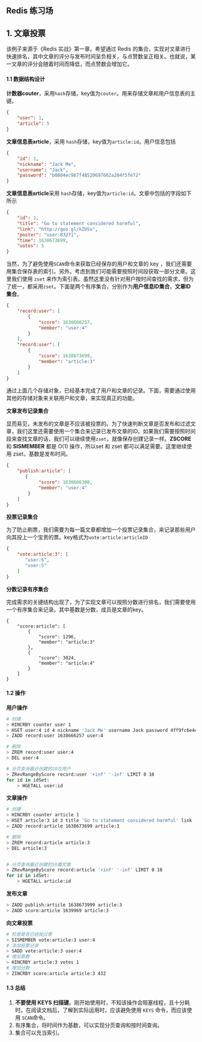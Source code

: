 ## Redis 练习场



## 1. 文章投票

该例子来源于《Redis 实战》第一章。希望通过 Redis 的集合，实现对文章进行快速排名，其中文章的评分与发布时间呈负相关，与点赞数呈正相关。也就说，某一文章的评分会随着时间而降低，而点赞数会增加它。

#### 1.1 数据结构设计

**计数器couter**，采用`hash`存储，key值为`couter`。用来存储文章和用户信息表的主键。

```json
{
    "user": 1,
    "article": 5
}
```

**文章信息表article**，采用 `hash`存储，key值为`article:id`。用户信息包括

```json
{
    "id": 1,
    "nickname": "Jack Me",
    "username": "Jack",
    "password": "b0804ec967f48520697662a204f5fe72"
}
```

**文章信息表article**采用 `hash`存储，key值为`article:id`。文章中包括的字段如下所示

```json
{
    "id": 1,
    "title": "Go to statement considered harmful",
    "link": "http://goo.gl/kZUSu",
    "poster": "user:83271",
    "time": 1638673699,
    "votes": 5
}
```

当然，为了避免使用`SCAN`命令来获取已经保存的用户和文章的 key ，我们还需要用集合保存表的索引。另外，考虑到我们可能需要按照时间段获取一部分文章。这里我们使用 `zset` 来作为索引表。虽然这里没有针对用户按时间查找的需求，但为了统一，都采用`zset`。下面是两个有序集合，分别作为**用户信息ID集合**，**文章ID集合**。

```json
{
    "record:user": [
        {
    		"score": 1638666257,
            "member": "user:4"
        }
    ],
    "record:user": [
        {
    		"score": 1638673699,
            "member": "article:3"
        }
    ]
}
```

通过上面几个存储对象，已经基本完成了用户和文章的记录。下面，需要通过使用其他的存储对象来关联用户和文章，来实现真正的功能。

**文章发布记录集合**

显而易见，未发布的文章是不应该被投票的。为了快速判断文章是否发布和过滤文章，我们这里还需要使用一个集合来记录已发布文章的ID。如果我们需要按照时间段来查找文章的话，我们可以继续使用`zset`，就像保存创建记录一样。**ZSCORE** 和 **SISMEMBER** 都是 O(1) 操作，所以set 和 zset 都可以满足需要。这里继续使用 zset，基数是发布时间。

```json
{
    "publish:article": [
       {
    		"score": 1638666300,
            "member": "user:4"
        }
    ]
}
```

**投票记录集合**

为了防止刷票，我们需要为每一篇文章都增加一个投票记录集合，来记录那些用户向其投上一个宝贵的票。key格式为`vote:article:articleID`

```json
{
    "vote:article:3": [
       "user:6",
       "user:5"
    ]
}
```

**分数记录有序集合**

完成需求的关键结构出现了，为了实现文章可以按照分数进行排名，我们需要使用一个有序集合来记录。其中基数是分数，成员是文章的key。

```
{
	"score:article": [
		{
    		"score": 1296,
            "member": "article:3"
        },
        {
    		"score": 3024,
            "member": "article:4"
        }
	]
}
```

#### 1.2 操作

**用户操作**

```sh
# 创建
> HINCRBY counter user 1
> HSET user:4 id 4 nickname 'Jack Me' username Jack password 4ff9fc6e4e5d5f590c4f2134a8cc96d1
> ZADD record:user 1638666257 user:4

# 删除
> ZREM record:user user:4
> DEL user:4

# 分页查询最近创建的10位用户
> ZRevRangeByScore record:user '+inf' '-inf' LIMIT 0 10
for id in idSet:
	> HGETALL user:id
```

**文章操作**

```sh
# 创建
> HINCRBY counter article 1
> HSET article:3 id 3 title 'Go to statement considered harmful' link 'http://goo.gl/kZUSu' poster 'user:83271' time 1638673699 votes 0
> ZADD record:article 1638673699 article:3

# 删除
> ZREM record:article article:3
> DEL article:3


# 分页查询最近创建的10篇文章
> ZRevRangeByScore record:article '+inf' '-inf' LIMIT 0 10
for id in idSet:
	> HGETALL article:id
```

**发布文章**

```sh
> ZADD publish:article 1638673999 article:3
> ZADD score:article 1639969 article:3
```

**向文章投票**

```sh
# 检查是否已经投过票
> SISMEMBER vote:article:3 user:4
# 添加投票记录
> SADD vote:article:3 user:4
# 增加票数
> HINCRBY article:3 votes 1
# 增加分数
> ZINCRBY score:article article:3 432
```



#### 1.3 总结

1. **不要使用 KEYS 扫描键**。刚开始使用时，不知该操作会阻塞线程，且十分耗时。在阅读文档后，了解到实际运用时，应该避免使用 `KEYS` 命令，而应该使用 `SCAN`命令。
2. 有序集合，将时间作为基数，可以实现分页查询和按时间查询。
3. 集合可以充当索引。

